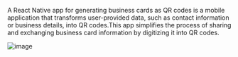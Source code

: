 A React Native app for generating business cards as QR codes is a mobile application that transforms user-provided data, such as contact information or business details, into QR codes.This app simplifies the process of sharing and exchanging business card information by digitizing it into QR codes.

![image](https://github.com/RohithNair27/BusinessCardGenerator/assets/103892726/0a2fa1b2-ecb2-4fde-956d-48ef2560c95d)

